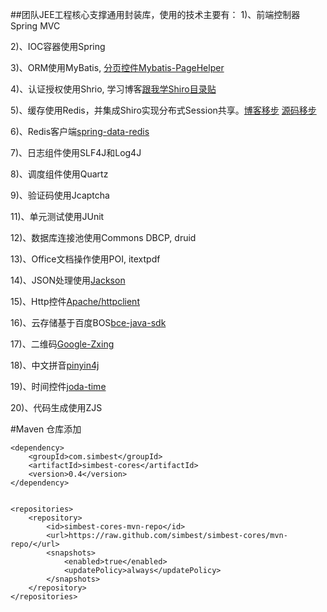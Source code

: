 ##团队JEE工程核心支撑通用封装库，使用的技术主要有：
  1)、前端控制器Spring MVC
  
  2)、IOC容器使用Spring

  3)、ORM使用MyBatis, [分页控件Mybatis-PageHelper](https://github.com/pagehelper/Mybatis-PageHelper "Mybatis-PageHelper")
    
  4)、认证授权使用Shrio, 学习博客[跟我学Shiro目录贴](http://jinnianshilongnian.iteye.com/blog/2018398)

  5)、缓存使用Redis，并集成Shiro实现分布式Session共享。[博客移步](http://blog.csdn.net/lishehe/article/details/45223477) [源码移步](https://github.com/alexxiyang/shiro-redis)

  6)、Redis客户端[spring-data-redis](https://github.com/spring-projects/spring-data-redis)	      

  7)、日志组件使用SLF4J和Log4J

  8)、调度组件使用Quartz

  9)、验证码使用Jcaptcha

  11)、单元测试使用JUnit
    
  12)、数据库连接池使用Commons DBCP, druid

  13)、Office文档操作使用POI, itextpdf		
	
  14)、JSON处理使用[Jackson](https://github.com/FasterXML/jackson-databind)	
	
  15)、Http控件[Apache/httpclient](https://github.com/apache/httpclient)
	
  16)、云存储基于百度BOS[bce-java-sdk](https://github.com/baidubce/bce-sdk-java)
	
  17)、二维码[Google-Zxing](https://github.com/zxing/zxing)
	
  18)、中文拼音[pinyin4j](https://github.com/belerweb/pinyin4j)

  19)、时间控件[joda-time](https://github.com/JodaOrg/joda-time)
	
  20)、代码生成使用ZJS 

#Maven 仓库添加
```
<dependency>
	<groupId>com.simbest</groupId>
	<artifactId>simbest-cores</artifactId>
	<version>0.4</version>
</dependency>
		
		
<repositories>
	<repository>
		<id>simbest-cores-mvn-repo</id>
		<url>https://raw.github.com/simbest/simbest-cores/mvn-repo/</url>
		<snapshots>
			<enabled>true</enabled>
			<updatePolicy>always</updatePolicy>
		</snapshots>
	</repository>
</repositories>	
```
